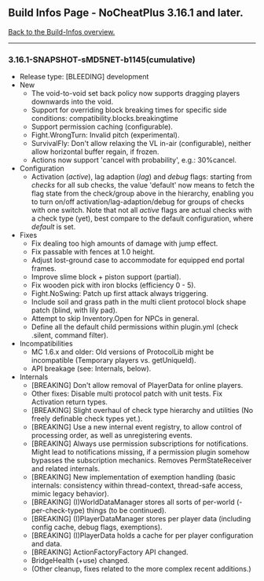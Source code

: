 ## Build Infos Page - NoCheatPlus 3.16.1 and later.

[Back to the Build-Infos overview.](https://github.com/NoCheatPlus/Docs/wiki/Build-Infos)

----

### 3.16.1-SNAPSHOT-sMD5NET-b1145(cumulative)
* Release type: [BLEEDING] development
* New
    * The void-to-void set back policy now supports dragging players downwards into the void.
    * Support for overriding block breaking times for specific side conditions: compatibility.blocks.breakingtime
    * Support permission caching (configurable).
    * Fight.WrongTurn: Invalid pitch (experimental).
    * SurvivalFly: Don't allow relaxing the VL in-air (configurable), neither allow horizontal buffer regain, if frozen.
    * Actions now support 'cancel with probability', e.g.: 30%cancel.
* Configuration
    * Activation (_active_), lag adaption (_lag_) and _debug_ flags: starting from _checks_ for all sub checks, the value 'default' now means to fetch the flag state from the check/group above in the hierarchy, enabling you to turn on/off activation/lag-adaption/debug for groups of checks with one switch. Note that not all _active_ flags are actual checks with a check type (yet), best compare to the default configuration, where _default_ is set.
* Fixes
    * Fix dealing too high amounts of damage with jump effect.
    * Fix passable with fences at 1.0 height.
    * Adjust lost-ground case to accommodate for equipped end portal frames.
    * Improve slime block + piston support (partial).
    * Fix wooden pick with iron blocks (efficiency 0 - 5).
    * Fight.NoSwing: Patch up first attack always triggering.
    * Include soil and grass path in the multi client protocol block shape patch (blind, with lily pad).
    * Attempt to skip Inventory.Open for NPCs in general.
    * Define all the default child permissions within plugin.yml (check .silent, command filter).
* Incompatibilities
    * MC 1.6.x and older: Old versions of ProtocolLib might be incompatible (Temporary players vs. getUniqueId).
    * API breakage (see: Internals, below).
* Internals
    * [BREAKING] Don't allow removal of PlayerData for online players.
    * Other fixes: Disable multi protocol patch with unit tests. Fix Activation return types.
    * [BREAKING] Slight overhaul of check type hierarchy and utilities (No freely definable check types yet.).
    * [BREAKING] Use a new internal event registry, to allow control of processing order, as well as unregistering events.
    * [BREAKING] Always use permission subscriptions for notifications. Might lead to notifications missing, if a permission plugin somehow bypasses the subscription mechanics. Removes PermStateReceiver and related internals.
    * [BREAKING] New implementation of exemption handling (basic internals: consistency within thread-context, thread-safe access, mimic legacy behavior).
    * [BREAKING] (I)WorldDataManager stores all sorts of per-world (-per-check-type) things (to be continued).
    * [BREAKING] (I)PlayerDataManager stores per player data (including config cache, debug flags, exemptions).
    * [BREAKING] (I)PlayerData holds a cache for per player configuration and data.
    * [BREAKING] ActionFactoryFactory API changed.
    * BridgeHealth (+use) changed.
    * (Other cleanup, fixes related to the more complex recent additions.)
